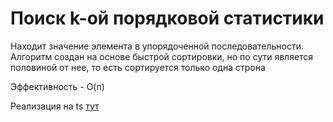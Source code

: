 # Поиск k-ой порядковой статистики

Находит значение элемента в упорядоченной последовательности.
Алгоритм создан на основе быстрой сортировки, но по сути является половиной от нее, то есть сортируется только одна строна

Эффективность - O(n)

Реализация на ts  [тут](https://github.com/hardpsycho/algrorithms/blob/master/find/nthElement/nthElement.ts)